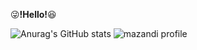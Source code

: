 :stuck_out_tongue_winking_eye:**!Hello!**:laughing: 

![Anurag's GitHub stats](https://github-readme-stats.vercel.app/api?username=kihyuny&theme=gruvbox_light&show_icons=true) ![mazandi profile](http://mazandi.herokuapp.com/api?handle=jsh99875&theme=dark)
  
  

